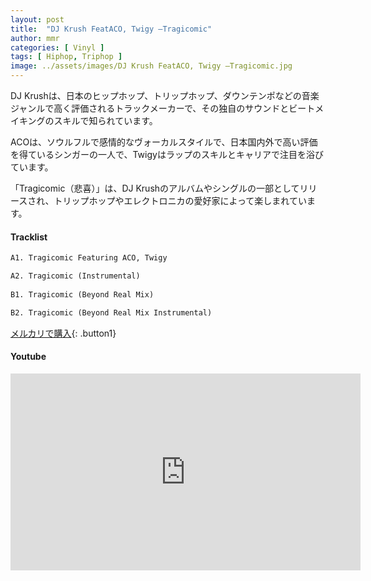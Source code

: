 ```yaml
---
layout: post
title:  "DJ Krush FeatACO, Twigy –Tragicomic"
author: mmr
categories: [ Vinyl ]
tags: [ Hiphop, Triphop ]
image: ../assets/images/DJ Krush FeatACO, Twigy –Tragicomic.jpg
---
```


DJ Krushは、日本のヒップホップ、トリップホップ、ダウンテンポなどの音楽ジャンルで高く評価されるトラックメーカーで、その独自のサウンドとビートメイキングのスキルで知られています。

ACOは、ソウルフルで感情的なヴォーカルスタイルで、日本国内外で高い評価を得ているシンガーの一人で、Twigyはラップのスキルとキャリアで注目を浴びています。

「Tragicomic（悲喜）」は、DJ Krushのアルバムやシングルの一部としてリリースされ、トリップホップやエレクトロニカの愛好家によって楽しまれています。

#### Tracklist
```md
A1. Tragicomic Featuring ACO, Twigy

A2. Tragicomic (Instrumental)
 
B1. Tragicomic (Beyond Real Mix)

B2. Tragicomic (Beyond Real Mix Instrumental)
```

[メルカリで購入](https://jp.mercari.com/item/m20863215408?afid=6142608987){: .button1}

#### Youtube
<iframe width="560" height="315" src="https://www.youtube.com/embed/Kr3VgFLPN18?si=RFniddTgjdd7mg4i" title="YouTube video player" frameborder="0" allow="accelerometer; autoplay; clipboard-write; encrypted-media; gyroscope; picture-in-picture; web-share" referrerpolicy="strict-origin-when-cross-origin" allowfullscreen></iframe>